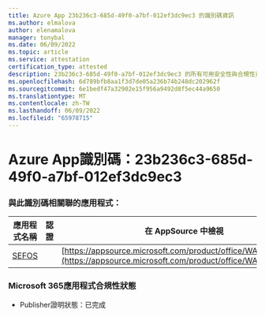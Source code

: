 ```yaml
---
title: Azure App 23b236c3-685d-49f0-a7bf-012ef3dc9ec3 的識別碼資訊
ms.author: elmalova
author: elenamalova
manager: tonybal
ms.date: 06/09/2022
ms.topic: article
ms.service: attestation
certification_type: attested
description: 23b236c3-685d-49f0-a7bf-012ef3dc9ec3 的所有可用安全性與合規性資訊。
ms.openlocfilehash: 6d789bfb8aa1f3d7de05a236b74b248dc202962f
ms.sourcegitcommit: 6e1bedf47a32902e15f956a9492d8f5ec44a9650
ms.translationtype: MT
ms.contentlocale: zh-TW
ms.lasthandoff: 06/09/2022
ms.locfileid: "65978715"
---
```

# <a name="azure-app-id-23b236c3-685d-49f0-a7bf-012ef3dc9ec3"></a>Azure App識別碼：23b236c3-685d-49f0-a7bf-012ef3dc9ec3


### <a name="apps-associated-with-this-id"></a>與此識別碼相關聯的應用程式：
| **應用程式名稱** | **認證** | **在 AppSource 中檢視** |
|--------------|---------------|-----------------------|
| [SEFOS](../forward/WA200003219.md) |  | [https://appsource.microsoft.com/product/office/WA200003219](https://appsource.microsoft.com/product/office/WA200003219) |

### <a name="microsoft-365-app-compliance-status"></a>Microsoft 365應用程式合規性狀態
- Publisher證明狀態：已完成
